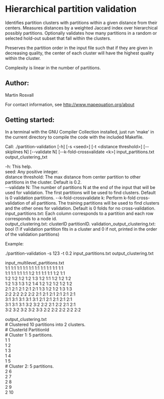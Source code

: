 # Hierarchical partition validation

Identifies partition clusters with partitions within a given distance from their centers. Measures distances by a weighted Jaccard index over hierarchical possibly partitions. Optionally validates how many partitions in a random or selected hold-out subset that fall within the clusters.

Preserves the partition order in the input file such that if they are given in decreasing quality, the center of each cluster will have the highest quality within the cluster.

Complexity is linear in the number of partitions. 

## Author:

Martin Rosvall

For contact information, see http://www.mapequation.org/about

## Getting started:

In a terminal with the GNU Compiler Collection installed,
just run 'make' in the current directory to compile the
code with the included Makefile.


Call: ./partition-validation [-h] [-s \<seed\>] [-t \<distance threshold\>] [--skiplines N] [--validate N] [--k-fold-crossvalidate \<k\>] input_partitions.txt output_clustering_txt  

-h: This help.  
seed: Any positive integer.  
distance threshold: The max distance from center partition to other partitions in the cluster. Default is 0.2.  
--validate N: The number of partitions N at the end of the input that will be used for validation. The first partitions will be used to find clusters. Default is 0 validation partitions. 
--k-fold-crossvalidate k: Perform k-fold cross-validation of all partitions. The training partitions will be used to find clusters and the other ones for validation. Default is 0 folds for no cross-validation.    
input_partitions.txt: Each column corresponds to a partition and each row corresponds to a node id.  
output_clustering.txt: clusterID partitionID.
validation_output_clustering.txt: bool (1 if validation partition fits in a cluster and 0 if not, printed in the order of the validation partitions)  
  
Example:

./partition-validation -s 123 -t 0.2 input_partitions.txt output_clustering.txt    

input_multilevel_partitions.txt  
1:1 1:1 1:1 1:1 1:1 1:1 1:1 1:1 1:1 1:1  
1:1 1:1 1:1 1:1 1:2 1:1 1:1 1:1 1:2 1:1  
1:2 1:2 1:2 1:2 1:3 1:2 1:1 1:2 1:2 1:2  
1:2 1:3 1:3 1:2 1:4 1:2 1:2 1:2 1:2 1:2  
2:1 2:1 2:1 2:1 2:1 1:3 1:2 1:2 1:3 1:3  
2:2 2:2 2:2 2:2 2:1 2:1 2:1 2:1 2:1 2:1  
3:1 3:1 3:1 3:1 3:1 2:1 2:1 2:1 2:1 2:1  
3:1 3:1 3:1 3:2 3:2 2:2 2:1 2:2 2:1 2:1  
3:2 3:2 3:2 3:2 3:3 2:2 2:2 2:2 2:2 2:2  

output_clustering.txt   
\# Clustered 10 partitions into 2 clusters.  
\# ClusterId PartitionId  
\# Cluster 1: 5 partitions.  
1 1  
1 2  
1 3  
1 4  
1 5  
\# Cluster 2: 5 partitions.  
2 6  
2 7  
2 8  
2 9  
2 10   
